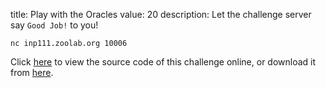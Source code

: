title: Play with the Oracles
value: 20
description: Let the challenge server say `Good Job!` to you!

`nc inp111.zoolab.org 10006`

Click <a href="https://inp111.zoolab.org/code.html?file=lab07/oracle.c" target="_blank">here</a> to view the source code of this challenge online, or download it from [here](https://inp111.zoolab.org/lab07/oracle.c).
